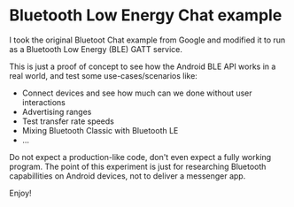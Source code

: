 
Bluetooth Low Energy Chat example
=================================
I took the original Bluetoot Chat example from Google and modified it to run
as a Bluetooth Low Energy (BLE) GATT service.

This is just a proof of concept to see how the Android BLE API works in a real world, and test some use-cases/scenarios like:
* Connect devices and see how much can we done without user interactions
* Advertising ranges
* Test transfer rate speeds
* Mixing Bluetooth Classic with Bluetooth LE
* ...


Do not expect a production-like code, don't even expect a fully working program.
The point of this experiment is just for researching Bluetooth capabillities on Android devices, not to deliver a messenger app.

Enjoy!
